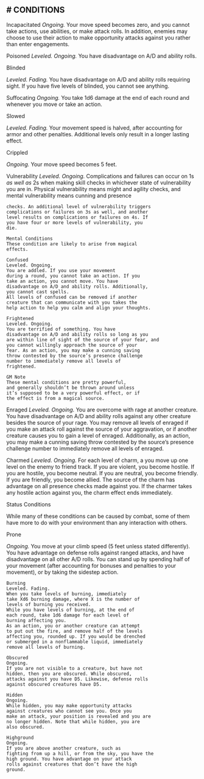 ## # CONDITIONS

Incapacitated
_Ongoing._
Your move speed becomes zero, and you cannot
take actions, use abilities, or make attack rolls. In
addition, enemies may choose to use their action to
make opportunity attacks against you rather than
enter engagements.

Poisoned
_Leveled. Ongoing._
You have disadvantage on A/D and ability rolls.

Blinded

_Leveled. Fading._
You have disadvantage on A/D and ability rolls
requiring sight. If you have five levels of blinded,
you cannot see anything.

Suffocating
_Ongoing._
You take 1d6 damage at the end of each round
and whenever you move or take an action.

Slowed

_Leveled. Fading._
Your movement speed is halved, after accounting
for armor and other penalties. Additional levels only
result in a longer lasting effect.

Crippled

_Ongoing._
Your move speed becomes 5 feet.

Vulnerability
_Leveled. Ongoing._
Complications and failures can occur on 1s _as
well as_ 2s when making skill checks in whichever
state of vulnerability you are in. Physical
vulnerability means might and agility checks, and
mental vulnerability means cunning and presence

```
checks. An additional level of vulnerability triggers
complications or failures on 3s as well, and another
level results on complications or failures on 4s. If
you have four or more levels of vulnerability, you
die.
```

```
Mental Conditions
These condition are likely to arise from magical
effects.
```

```
Confused
Leveled. Ongoing.
You are addled. If you use your movement
during a round, you cannot take an action. If you
take an action, you cannot move. You have
disadvantage on A/D and ability rolls. Additionally,
you cannot cast spells.
All levels of confused can be removed if another
creature that can communicate with you takes the
help action to help you calm and align your thoughts.
```

```
Frightened
Leveled. Ongoing.
You are terrified of something. You have
disadvantage on A/D and ability rolls so long as you
are within line of sight of the source of your fear, and
you cannot willingly approach the source of your
fear. As an action, you may make a cunning saving
throw contested by the source’s presence challenge
number to immediately remove all levels of
frightened.
```

```
GM Note
These mental conditions are pretty powerful,
and generally shouldn’t be thrown around unless
it’s supposed to be a very powerful effect, or if
the effect is from a magical source.
```

Enraged
_Leveled. Ongoing._
You are overcome with rage at another creature.
You have disadvantage on A/D and ability rolls
against any other creature besides the source of your
rage. You may remove all levels of enraged if you
make an attack roll against the source of your
aggravation, or if another creature causes you to gain
a level of enraged. Additionally, as an action, you
may make a cunning saving throw contested by the
source’s presence challenge number to immediately
remove all levels of enraged.

Charmed
_Leveled. Ongoing._
For each level of charm, a you move up one level
on the enemy to friend track. If you are violent, you
become hostile. If you are hostile, you become
neutral. If you are neutral, you become friendly. If
you are friendly, you become allied.
The source of the charm has advantage on all
presence checks made against you. If the charmer
takes any hostile action against you, the charm effect
ends immediately.

Status Conditions

While many of these conditions can be caused by
combat, some of them have more to do with your
environment than any interaction with others.

Prone

_Ongoing._
You move at your climb speed (5 feet unless
stated differently). You have advantage on defense
rolls against ranged attacks, and have disadvantage
on all other A/D rolls. You can stand up by spending
half of your movement (after accounting for bonuses
and penalties to your movement), or by taking the
sidestep action.

```
Burning
Leveled. Fading.
When you take levels of burning, immediately
take Xd6 burning damage, where X is the number of
levels of burning you received.
While you have levels of burning, at the end of
each round, take 1d6 damage for each level of
burning affecting you.
As an action, you or another creature can attempt
to put out the fire, and remove half of the levels
affecting you, rounded up. If you would be drenched
or submerged in a nonflammable liquid, immediately
remove all levels of burning.
```

```
Obscured
Ongoing.
If you are not visible to a creature, but have not
hidden, then you are obscured. While obscured,
attacks against you have D5. Likewise, defense rolls
against obscured creatures have D5.
```

```
Hidden
Ongoing.
While hidden, you may make opportunity attacks
against creatures who cannot see you. Once you
make an attack, your position is revealed and you are
no longer hidden. Note that while hidden, you are
also obscured.
```

```
Highground
Ongoing.
If you are above another creature, such as
fighting from up a hill, or from the sky, you have the
high ground. You have advantage on your attack
rolls against creatures that don’t have the high
ground.
```
